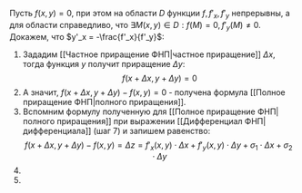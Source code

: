 Пусть $f(x,y) = 0$, при этом на области $D$ функции $f, f'_x,f'_y$ непрерывны, а для области справедливо, что $\exists M(x,y) \in D: f(M) = 0, f'_y(M) \neq 0$.
Докажем, что $y'_x = -\frac{f'_x}{f'_y}$:
1. Зададим [[Частное приращение ФНП|частное приращение]] $\Delta x$, тогда функция $y$ получит приращение $\Delta y$: $$f(x + \Delta x, y + \Delta y) = 0$$
2. А значит, $f(x + \Delta x, y + \Delta y) - f(x,y) = 0$ - получена формула [[Полное приращение ФНП|полного приращения]].
3. Вспомним формулу полученную для [[Полное приращение ФНП|полного приращения]] при выражении [[Дифференциал ФНП|дифференциала]] (шаг 7) и запишем равенство:$$f(x + \Delta x, y + \Delta y) - f(x,y) = \Delta z= f'_x(x, y)\cdot \Delta x + f'_y(x, y)\cdot \Delta y +  \sigma_1\cdot \Delta x + \sigma_2\cdot \Delta y$$
4. 
5. 

